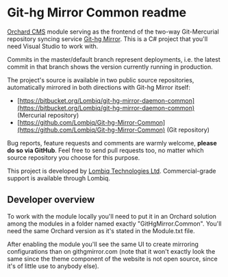 # Git-hg Mirror Common readme



[Orchard CMS](http://orchardproject.net/) module serving as the frontend of the two-way Git-Mercurial repository syncing service [Git-hg Mirror](https://githgmirror.com). This is a C# project that you'll need Visual Studio to work with.

Commits in the master/default branch represent deployments, i.e. the latest commit in that branch shows the version currently running in production.

The project's source is available in two public source repositories, automatically mirrored in both directions with Git-hg Mirror itself:

- [https://bitbucket.org/Lombiq/git-hg-mirror-daemon-common](https://bitbucket.org/Lombiq/git-hg-mirror-daemon-common) (Mercurial repository)
- [https://github.com/Lombiq/Git-hg-Mirror-Common](https://github.com/Lombiq/Git-hg-Mirror-Common) (Git repository)

Bug reports, feature requests and comments are warmly welcome, **please do so via GitHub**. Feel free to send pull requests too, no matter which source repository you choose for this purpose.

This project is developed by [Lombiq Technologies Ltd](https://lombiq.com/). Commercial-grade support is available through Lombiq.


## Developer overview

To work with the module locally you'll need to put it in an Orchard solution among the modules in a folder named exactly "GitHgMirror.Common". You'll need the same Orchard version as it's stated in the Module.txt file.

After enabling the module you'll see the same UI to create mirroring configurations than on githgmirror.com (note that it won't exactly look the same since the theme component of the website is not open source, since it's of little use to anybody else).